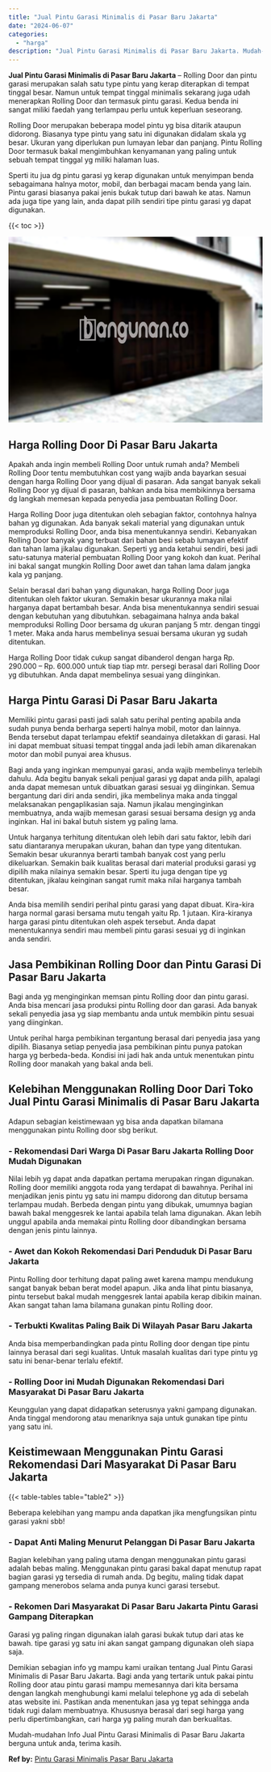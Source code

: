 ```yaml
---
title: "Jual Pintu Garasi Minimalis di Pasar Baru Jakarta"
date: "2024-06-07"
categories: 
  - "harga"
description: "Jual Pintu Garasi Minimalis di Pasar Baru Jakarta. Mudah-mudahan Info Jual Pintu Garasi Minimalis di Pasar Baru Jakarta berguna untuk anda, terima kasih...."
---
```


**Jual Pintu Garasi Minimalis di Pasar Baru Jakarta** – Rolling Door dan pintu garasi merupakan salah satu type pintu yang kerap diterapkan di tempat tinggal besar. Namun untuk tempat tinggal minimalis sekarang juga udah menerapkan Rolling Door dan termasuk pintu garasi. Kedua benda ini sangat miliki faedah yang terlampau perlu untuk keperluan seseorang.

Rolling Door merupakan beberapa model pintu yg bisa ditarik ataupun didorong. Biasanya type pintu yang satu ini digunakan didalam skala yg besar. Ukuran yang diperlukan pun lumayan lebar dan panjang. Pintu Rolling Door termasuk bakal mengimbuhkan kenyamanan yang paling untuk sebuah tempat tinggal yg miliki halaman luas.

Sperti itu jua dg pintu garasi yg kerap digunakan untuk menyimpan benda sebagaimana halnya motor, mobil, dan berbagai macam benda yang lain. Pintu garasi biasanya pakai jenis bukak tutup dari bawah ke atas. Namun ada juga tipe yang lain, anda dapat pilih sendiri tipe pintu garasi yg dapat digunakan.

{{< toc >}}

![Jual Pintu Garasi Minimalis di Pasar Baru Jakarta](/images/pintu-garasi-26.png)

## Harga Rolling Door Di Pasar Baru Jakarta

Apakah anda ingin membeli Rolling Door untuk rumah anda? Membeli Rolling Door tentu membutuhkan cost yang wajib anda bayarkan sesuai dengan harga Rolling Door yang dijual di pasaran. Ada sangat banyak sekali Rolling Door yg dijual di pasaran, bahkan anda bisa membikinnya bersama dg langkah memesan kepada penyedia jasa pembuatan Rolling Door.

Harga Rolling Door juga ditentukan oleh sebagian faktor, contohnya halnya bahan yg digunakan. Ada banyak sekali material yang digunakan untuk memproduksi Rolling Door, anda bisa menentukannya sendiri. Kebanyakan Rolling Door banyak yang terbuat dari bahan besi sebab lumayan efektif dan tahan lama jikalau digunakan. Seperti yg anda ketahui sendiri, besi jadi satu-satunya material pembuatan Rolling Door yang kokoh dan kuat. Perihal ini bakal sangat mungkin Rolling Door awet dan tahan lama dalam jangka kala yg panjang.

Selain berasal dari bahan yang digunakan, harga Rolling Door juga ditentukan oleh faktor ukuran. Semakin besar ukurannya maka nilai harganya dapat bertambah besar. Anda bisa menentukannya sendiri sesuai dengan kebutuhan yang dibutuhkan. sebagaimana halnya anda bakal memproduksi Rolling Door bersama dg ukuran panjang 5 mtr. dengan tinggi 1 meter. Maka anda harus membelinya sesuai bersama ukuran yg sudah ditentukan.

Harga Rolling Door tidak cukup sangat dibanderol dengan harga Rp. 290.000 – Rp. 600.000 untuk tiap tiap mtr. persegi berasal dari Rolling Door yg dibutuhkan. Anda dapat membelinya sesuai yang diinginkan.

## Harga Pintu Garasi Di Pasar Baru Jakarta

Memiliki pintu garasi pasti jadi salah satu perihal penting apabila anda sudah punya benda berharga seperti halnya mobil, motor dan lainnya. Benda tersebut dapat terlampau efektif seandainya diletakkan di garasi. Hal ini dapat membuat situasi tempat tinggal anda jadi lebih aman dikarenakan motor dan mobil punyai area khusus.

Bagi anda yang inginkan mempunyai garasi, anda wajib membelinya terlebih dahulu. Ada begitu banyak sekali penjual garasi yg dapat anda pilih, apalagi anda dapat memesan untuk dibuatkan garasi sesuai yg diinginkan. Semua bergantung dari diri anda sendiri, jika membelinya maka anda tinggal melaksanakan pengaplikasian saja. Namun jikalau menginginkan membuatnya, anda wajib memesan garasi sesuai bersama design yg anda inginkan. Hal ini bakal butuh sistem yg paling lama.

Untuk harganya terhitung ditentukan oleh lebih dari satu faktor, lebih dari satu diantaranya merupakan ukuran, bahan dan type yang ditentukan. Semakin besar ukurannya berarti tambah banyak cost yang perlu dikeluarkan. Semakin baik kualitas berasal dari material produksi garasi yg dipilih maka nilainya semakin besar. Sperti itu juga dengan tipe yg ditentukan, jikalau keinginan sangat rumit maka nilai harganya tambah besar.

Anda bisa memilih sendiri perihal pintu garasi yang dapat dibuat. Kira-kira harga normal garasi bersama mutu tengah yaitu Rp. 1 jutaan. Kira-kiranya harga garasi pintu ditentukan oleh aspek tersebut. Anda dapat menentukannya sendiri mau membeli pintu garasi sesuai yg di inginkan anda sendiri.

## Jasa Pembikinan Rolling Door dan Pintu Garasi Di Pasar Baru Jakarta

Bagi anda yg menginginkan memsan pintu Rolling door dan pintu garasi. Anda bisa mencari jasa produksi pintu Rolling door dan garasi. Ada banyak sekali penyedia jasa yg siap membantu anda untuk membikin pintu sesuai yang diinginkan.

Untuk perihal harga pembikinan tergantung berasal dari penyedia jasa yang dipilih. Biasanya setiap penyedia jasa pembikinan pintu punya patokan harga yg berbeda-beda. Kondisi ini jadi hak anda untuk menentukan pintu Rolling door manakah yang bakal anda beli.

## Kelebihan Menggunakan Rolling Door Dari Toko Jual Pintu Garasi Minimalis di Pasar Baru Jakarta

Adapun sebagian keistimewaan yg bisa anda dapatkan bilamana menggunakan pintu Rolling door sbg berikut.

### \- Rekomendasi Dari Warga Di Pasar Baru Jakarta Rolling Door Mudah Digunakan

Nilai lebih yg dapat anda dapatkan pertama merupakan ringan digunakan. Rolling door memiliki anggota roda yang terdapat di bawahnya. Perihal ini menjadikan jenis pintu yg satu ini mampu didorong dan ditutup bersama terlampau mudah. Berbeda dengan pintu yang dibukak, umumnya bagian bawah bakal menggesrek ke lantai apabila telah lama digunakan. Akan lebih unggul apabila anda memakai pintu Rolling door dibandingkan bersama dengan jenis pintu lainnya.

### \- Awet dan Kokoh Rekomendasi Dari Penduduk Di Pasar Baru Jakarta

Pintu Rolling door terhitung dapat paling awet karena mampu mendukung sangat banyak beban berat model apapun. Jika anda lihat pintu biasanya, pintu tersebut bakal mudah menggesrek lantai apabila kerap dibikin mainan. Akan sangat tahan lama bilamana gunakan pintu Rolling door.

### \- Terbukti Kwalitas Paling Baik Di Wilayah Pasar Baru Jakarta

Anda bisa memperbandingkan pada pintu Rolling door dengan tipe pintu lainnya berasal dari segi kualitas. Untuk masalah kualitas dari type pintu yg satu ini benar-benar terlalu efektif.

### \- Rolling Door ini Mudah Digunakan Rekomendasi Dari Masyarakat Di Pasar Baru Jakarta

Keunggulan yang dapat didapatkan seterusnya yakni gampang digunakan. Anda tinggal mendorong atau menariknya saja untuk gunakan tipe pintu yang satu ini.

## Keistimewaan Menggunakan Pintu Garasi Rekomendasi Dari Masyarakat Di Pasar Baru Jakarta

{{< table-tables table="table2" >}}

Beberapa kelebihan yang mampu anda dapatkan jika mengfungsikan pintu garasi yakni sbb!

### \- Dapat Anti Maling Menurut Pelanggan Di Pasar Baru Jakarta

Bagian kelebihan yang paling utama dengan menggunakan pintu garasi adalah bebas maling. Menggunakan pintu garasi bakal dapat menutup rapat bagian garasi yg tersedia di rumah anda. Dg begitu, maling tidak dapat gampang menerobos selama anda punya kunci garasi tersebut.

### \- Rekomen Dari Masyarakat Di Pasar Baru Jakarta Pintu Garasi Gampang Diterapkan

Garasi yg paling ringan digunakan ialah garasi bukak tutup dari atas ke bawah. tipe garasi yg satu ini akan sangat gampang digunakan oleh siapa saja.

Demikian sebagian info yg mampu kami uraikan tentang Jual Pintu Garasi Minimalis di Pasar Baru Jakarta. Bagi anda yang tertarik untuk pakai pintu Rolling door atau pintu garasi mampu memesannya dari kita bersama dengan langkah menghubungi kami melalui telephone yg ada di sebelah atas website ini. Pastikan anda menentukan jasa yg tepat sehingga anda tidak rugi dalam membuatnya. Khususnya berasal dari segi harga yang perlu dipertimbangkan, cari harga yg paling murah dan berkualitas.

Mudah-mudahan Info Jual Pintu Garasi Minimalis di Pasar Baru Jakarta berguna untuk anda, terima kasih.

**Ref by:** [Pintu Garasi Minimalis Pasar Baru Jakarta](https://id.wikipedia.org/wiki/Pintu)
